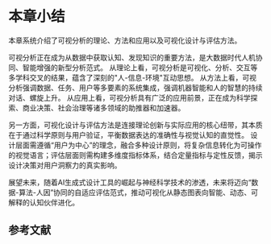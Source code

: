 # 本章小结

本章系统介绍了可视分析的理论、方法和应用以及可视化设计与评估方法。

可视分析正在成为从数据中获取认知、发现知识的重要方法，是大数据时代人机协同、智能增强的新型分析范式。
从理论上看，可视分析是可视化、分析、交互等多学科交叉的结果，蕴含了深刻的"人-信息-环境"互动思想。
从方法上看，可视分析强调数据、任务、用户等多要素的系统集成，强调机器智能和人的智慧的持续对话、螺旋上升。
从应用上看，可视分析具有广泛的应用前景，正在成为科学探索、商业决策、社会治理等诸多领域的助推器和加速器。

另一方面，可视化设计与评估方法是连接理论创新与实际应用的核心纽带，其本质在于通过科学原则与用户验证，平衡数据表达的准确性与视觉认知的直觉性。
设计层面需遵循“用户为中心”的理念，融合多种设计原则，将复杂信息转化为可操作的视觉语言；评估层面则需构建多维度指标体系，结合定量指标与定性反馈，揭示设计决策对用户洞察力的真实影响。

展望未来，随着AI生成式设计工具的崛起与神经科学技术的渗透，未来将迈向“数据-算法-人因”协同的自适应评估范式，推动可视化从静态图表向智能、动态、可解释的认知伙伴进化。

<!-- ## 习题 -->

## 参考文献

```{bibliography} ref.bib
```